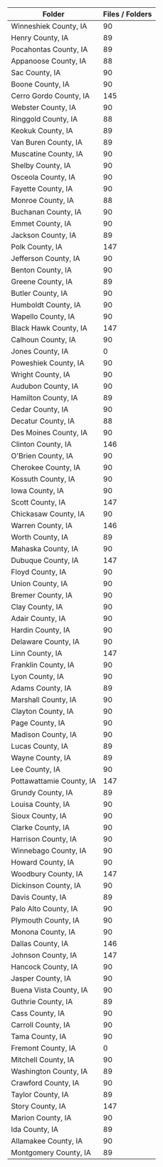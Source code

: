| Folder                   |   Files / Folders |
|--------------------------|-------------------|
| Winneshiek County, IA    |                90 |
| Henry County, IA         |                89 |
| Pocahontas County, IA    |                89 |
| Appanoose County, IA     |                88 |
| Sac County, IA           |                90 |
| Boone County, IA         |                90 |
| Cerro Gordo County, IA   |               145 |
| Webster County, IA       |                90 |
| Ringgold County, IA      |                88 |
| Keokuk County, IA        |                89 |
| Van Buren County, IA     |                89 |
| Muscatine County, IA     |                90 |
| Shelby County, IA        |                90 |
| Osceola County, IA       |                90 |
| Fayette County, IA       |                90 |
| Monroe County, IA        |                88 |
| Buchanan County, IA      |                90 |
| Emmet County, IA         |                90 |
| Jackson County, IA       |                89 |
| Polk County, IA          |               147 |
| Jefferson County, IA     |                90 |
| Benton County, IA        |                90 |
| Greene County, IA        |                89 |
| Butler County, IA        |                90 |
| Humboldt County, IA      |                90 |
| Wapello County, IA       |                90 |
| Black Hawk County, IA    |               147 |
| Calhoun County, IA       |                90 |
| Jones County, IA         |                 0 |
| Poweshiek County, IA     |                90 |
| Wright County, IA        |                90 |
| Audubon County, IA       |                90 |
| Hamilton County, IA      |                89 |
| Cedar County, IA         |                90 |
| Decatur County, IA       |                88 |
| Des Moines County, IA    |                90 |
| Clinton County, IA       |               146 |
| O'Brien County, IA       |                90 |
| Cherokee County, IA      |                90 |
| Kossuth County, IA       |                90 |
| Iowa County, IA          |                90 |
| Scott County, IA         |               147 |
| Chickasaw County, IA     |                90 |
| Warren County, IA        |               146 |
| Worth County, IA         |                89 |
| Mahaska County, IA       |                90 |
| Dubuque County, IA       |               147 |
| Floyd County, IA         |                90 |
| Union County, IA         |                90 |
| Bremer County, IA        |                90 |
| Clay County, IA          |                90 |
| Adair County, IA         |                90 |
| Hardin County, IA        |                90 |
| Delaware County, IA      |                90 |
| Linn County, IA          |               147 |
| Franklin County, IA      |                90 |
| Lyon County, IA          |                90 |
| Adams County, IA         |                89 |
| Marshall County, IA      |                90 |
| Clayton County, IA       |                90 |
| Page County, IA          |                90 |
| Madison County, IA       |                90 |
| Lucas County, IA         |                89 |
| Wayne County, IA         |                89 |
| Lee County, IA           |                90 |
| Pottawattamie County, IA |               147 |
| Grundy County, IA        |                89 |
| Louisa County, IA        |                90 |
| Sioux County, IA         |                90 |
| Clarke County, IA        |                90 |
| Harrison County, IA      |                90 |
| Winnebago County, IA     |                90 |
| Howard County, IA        |                90 |
| Woodbury County, IA      |               147 |
| Dickinson County, IA     |                90 |
| Davis County, IA         |                89 |
| Palo Alto County, IA     |                90 |
| Plymouth County, IA      |                90 |
| Monona County, IA        |                90 |
| Dallas County, IA        |               146 |
| Johnson County, IA       |               147 |
| Hancock County, IA       |                90 |
| Jasper County, IA        |                90 |
| Buena Vista County, IA   |                90 |
| Guthrie County, IA       |                89 |
| Cass County, IA          |                90 |
| Carroll County, IA       |                90 |
| Tama County, IA          |                90 |
| Fremont County, IA       |                 0 |
| Mitchell County, IA      |                90 |
| Washington County, IA    |                89 |
| Crawford County, IA      |                90 |
| Taylor County, IA        |                89 |
| Story County, IA         |               147 |
| Marion County, IA        |                90 |
| Ida County, IA           |                89 |
| Allamakee County, IA     |                90 |
| Montgomery County, IA    |                89 |